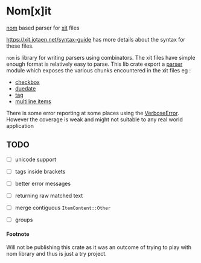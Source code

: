# Nom[x]it
[nom](https://crates.io/crates/nom) based parser for [xit](https://xit.jotaen.net/) files


https://xit.jotaen.net/syntax-guide has more details about the syntax for these files.

`nom` is library for writing parsers using combinators. The xit files have simple enough format is relatively easy to parse.
This lib crate export a [parser](./src/parser) module which exposes the various chunks encountered in the xit files
eg :
- [checkbox](./src/parser/checkbox.rs) 
- [duedate](./src/parser/duedate.rs) 
- [tag](./src/parser/tag.rs) 
- [multiline items](./src/parser/item.rs) 


There is some error reporting at some places using the [VerboseError](https://docs.rs/nom/latest/nom/error/struct.VerboseError.html). However the coverage is weak and might not suitable to any real world application


## TODO
- [ ] unicode support
- [ ] tags inside brackets
- [ ] better error messages
- [ ] returning raw matched text
- [ ] merge contiguous `ItemContent::Other`
- [ ] groups


#### Footnote
Will not be publishing this crate as it was an outcome of trying to play with nom library and thus is just a try project.
